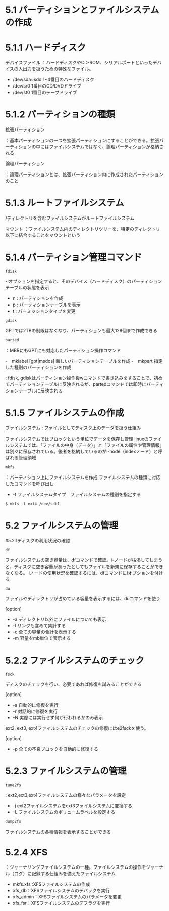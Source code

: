 # 5.1 パーティションとファイルシステムの作成

# 5.1.1 ハードディスク

デバイスファイル
：ハードディスクやCD-ROM、シリアルポートといったデバイスの入出力を扱うための特殊なファイル。

- /dev/sda~sdd 1~4番目のハードディスク
- /dev/sr0 1番目のCD/DVDドライブ 
- /dev/st0 1番目のテープドライブ

# 5.1.2 パーティションの種類

拡張パーティション

：基本パーティションの一つを拡張パーティションにすることができる。拡張パーティションの中にはファイルシステムではなく、論理パーティションが格納される

論理パーティション

：論理パーティションとは、拡張パーティション内に作成されたパーティションのこと

# 5.1.3 ルートファイルシステム

/ディレクトリを含むファイルシステムがルートファイルシステム

マウント
：ファイルシステム内のディレクトリツリーを、特定のディレクトリ以下に結合することをマウントという

# 5.1.4 パーティション管理コマンド

`fdisk`

-lオプションを指定すると、そのデバイス（ハードディスク）のパーティションテーブルの状態を表示

- n : パーティションを作成
- p : パーティションテーブルを表示
- t : パーミッションタイプを変更

`gdisk`

GPTでは2TBの制限はなくなり、パーティションも最大128個まで作成できる

`parted`

：MBRにもGPTにも対応したパーティション操作コマンド

-　mklabel [gpt|msdos] 新しいパーティションテーブルを作成
-　mkpart 指定した種別のパーティションを作成

: fdisk, gdiskはパーティション操作後wコマンドで書き込みをすることで、初めてパーティションテーブルに反映されるが、partedコマンドでは即時にパーティションテーブルに反映される

# 5.1.5 ファイルシステムの作成

ファイルシステム
: ファイルとしてディスク上のデータを扱う仕組み

ファイルシステムではブロックという単位でデータを保存し管理
linuxのファイルシステムでは、「ファイルの中身（データ）」と「ファイルの属性や管理情報」は別々に保存されている。後者を格納しているのがi-node（indexノード）と呼ばれる管理領域


`mkfs`

：パーティション上にファイルシステムを作成
ファイルシステムの種類に対応したコマンドを呼び出し

- -t ファイルシステムタイプ　ファイルシステムの種別を指定する

```
$ mkfs -t ext4 /dev/sdb1
```

# 5.2 ファイルシステムの管理

#5.2.1ディスクの利用状況の確認

`df`

ファイルシステムの空き容量は、dfコマンドで確認。i-ノードが枯渇してしまうと、ディスクに空き容量があったとしてもファイルを新規に保存することができなくなる。 iノードの使用状況を確認するには、dfコマンドにiオプションを付ける

`du`

ファイルやディレクトリが占めている容量を表示するには、duコマンドを使う

[option]
- -a ディレクトリ以外にファイルについても表示
- -l リンクも含めて集計する
- -c 全ての容量の合計を表示する
- -m 容量をmb単位で表示する

# 5.2.2 ファイルシステムのチェック

`fsck`

ディスクのチェックを行い、必要であれば修復を試みることができる


[option]

- -a 自動的に修復を実行
- -r 対話的に修復を実行
- -N 実際には実行せず何が行われるかのみ表示

ext2, ext3, ext4ファイルシステムのチェックの修復にはe2fsckを使う。

[option]

- -p 全ての不良ブロックを自動的に修復する

# 5.2.3 ファイルシステムの管理

`tune2fs`

: ext2,ext3,ext4ファイルシステムの様々なパラメータを設定

- -j ext2ファイルシステムをext3ファイルシステムに変換する
- -L ファイルシステムのボリュームラベルを設定する

`dump2fs`

ファイルシステムの各種情報を表示することができる

# 5.2.4 XFS

：ジャーナリングファイルシステムの一種。ファイルシステムの操作をジャーナル（ログ）に記録する仕組みを備えたファイルシステム

- mkfs.xfs :XFSファイルシステムの作成 
- xfs_db：XFSファイルシステムのデバックを実行
- xfs_admin：XFSファイルシステムのパラメータを変更
- xfs_fsr：XFSファイルシステムのデフラグを実行


